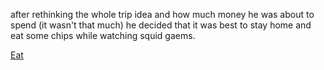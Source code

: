 after rethinking the whole trip idea and how much money he was about to spend (it wasn't that much) he decided that it was best to stay home and eat some chips while watching squid gaems.

[Eat](chipsexpired/gets-foodpoisoning.md)
